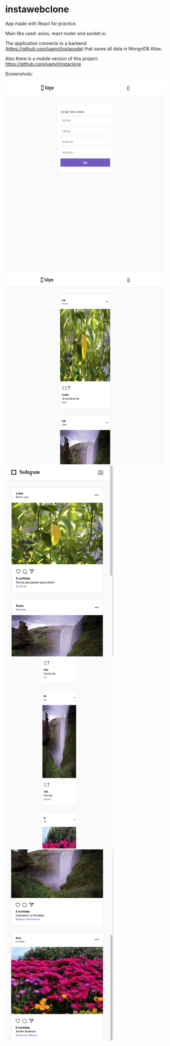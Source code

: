 # instawebclone
App made with React for practice.

Main libs used: axios, react router and socket.io.

The application connects to a backend (https://github.com/juanvl/instanode) that saves all data in MongoDB Atlas.

Also there is a mobile version of this project: https://github.com/juanvl/instaclone

Screenshots:

<div style="float: left">
  <img src="./preview/new-post.png" width="800" height="600" />
  <img src="./preview/feed1.png" width="800" height="600" />
  <img src="./preview/feed1-responsive.png" width="340" height="600" />
  <img src="./preview/feed2.png" width="340" height="600" />
  <img src="./preview/feed2-responsive.png" width="340" height="600" />
</div>

